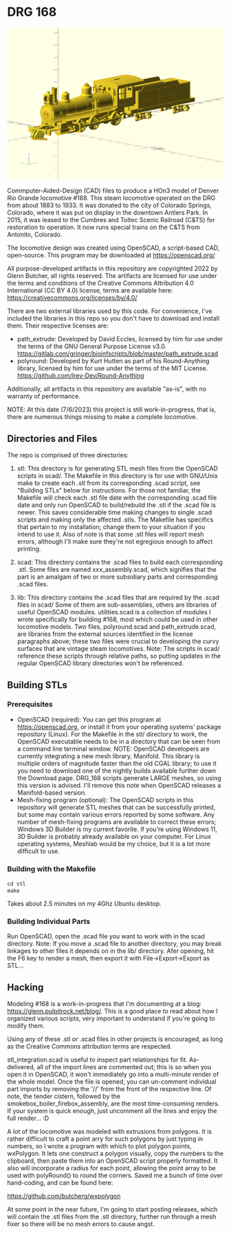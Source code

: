 # DRG 168

![DRG_168](stl_integration.png)

Commputer-Aided-Design (CAD) files to produce a HOn3 model of Denver Rio Grande locomotive #168.  This steam locomotive operated on the DRG from about 1883 to 1933.  It was donated to the city of Colorado Springs, Colorado, where it was put on display in the downtown Antlers Park.  In 2015, it was leased to the Cumbres and Toltec Scenic Railroad (C&TS) for restoration to operation.  It now runs special trains on the C&TS from Antonito, Colorado.

The locomotive design was created using OpenSCAD, a script-based CAD, open-source.  This program may be downloaded at https://openscad.org/ 

All purpose-developed artifacts in this repository are copyrighted 2022 by Glenn Butcher, all rights reserved.  The artifacts are licensed for use under the terms and conditions of the Creative Commons Attribution 4.0 International (CC BY 4.0) license, terms are available here: https://creativecommons.org/licenses/by/4.0/

There are two external libraries used by this code.  For convenience, I've included the libraries in this repo so you don't have to download and install them.  Their respective licenses are:

- path_extrude: Developed by David Eccles, licensed by him for use under the terms of the GNU General Purpose License v3.0.  https://gitlab.com/gringer/bioinfscripts/blob/master/path_extrude.scad
- polyround: Developed by Kurt Hutten as part of his Round-Anything library, licensed by him for use under the terms of the MIT License.  https://github.com/Irev-Dev/Round-Anything

Additionally, all artifacts in this repository are available "as-is", with no warranty of performance.

NOTE: At this date (7/6/2023) this project is still work-in-progress, that is, there are numerous things missing to make a complete locomotive.

## Directories and Files

The repo is comprised of three directories:

1. stl: This directory is for generating STL mesh files from the OpenSCAD scripts in scad/. The Makefile in this directory is for use with GNU/Unix make to create each .stl from its corresponding .scad script, see "Building STLs" below for instructions.  For those not familiar, the Makefile will check each .stl file date with the corresponding .scad file date and only run OpenSCAD to build/rebuild the .stl if the .scad file is newer.  This saves considerable time making changes to single .scad scripts and making only the affected .stls.  The Makefile has specifics that pertain to my installation; change them to your situation if you intend to use it.  Also of note is that some .stl files will report mesh errors, although I'll make sure they're not egregious enough to affect printing.

2. scad: This directory contains the .scad files to build each corresponding .stl.  Some files are named xxx_assembly.scad, which signifies that the part is an amalgam of two or more subsidiary parts and corresponding .scad files.

3. lib: This directory contains the .scad files that are required by the .scad files in scad/  Some of them are sub-assemblies, others are libraries of useful OpenSCAD modules.  utilities.scad is a collection of modules I wrote specifically for building #168, most which could be used in other locomotive models.  Two files, polyround.scad and path_extrude.scad, are libraries from the external sources identified in the license paragraphs above; these two files were crucial to developing the curvy surfaces that are vintage steam locomotives.  Note: The scripts in scad/ reference these scripts through relative paths, so putting updates in the regular OpenSCAD library directories won't be referenced.

## Building STLs

### Prerequisites
- OpenSCAD (required): You can get this program at https://openscad.org, or install it from your operating systems' package repository (Linux). For the Makefile in the stl/ directory to work, the OpenSCAD executable needs to be in a directory that can be seen from a command line terminal window.  NOTE: OpenSCAD developers are currently integrating a new mesh library, Manifold.  This library is multiple orders of magnitude faster than the old CGAL library; to use it you need to download one of the nightly builds available further down the Download page.  DRG_168 scripts generate LARGE meshes, so using this version is advised.  I'll remove this note when OpenSCAD releases a Manifold-based version.
- Mesh-fixing program (optional): The OpenSCAD scripts in this repository will generate STL meshes that can be successfully printed, but some may contain various errors reported by some software.  Any number of mesh-fixing programs are available to correct these errors; Windows 3D Builder is my current favorite. If you're using Windows 11, 3D Builder is probably already available on your computer.  For Linux operating systems, Meshlab would be my choice, but it is a lot more difficult to use.

### Building with the Makefile

```
cd stl
make
```
Takes about 2.5 minutes on my 4Ghz Ubuntu desktop.

### Building Individual Parts

Run OpenSCAD, open the .scad file you want to work with in the scad directory.  Note: If you move a .scad file to another directory, you may break linkages to other files it depends on in the lib/ directory.  Afer opening, hit the F6 key to render a mesh, then export it with File->Export->Export as STL...


## Hacking

Modeling #168 is a work-in-progress that I'm documenting at a blog:  https://glenn.pulpitrock.net/blog/. This is a good place to read about how I organized various scripts, very important to understand if you're going to modify them.

Using any of these .stl or .scad files in other projects is encouraged, as long as the Creative Commons attribution terms are respected.

stl_integration.scad is useful to inspect part relationships for fit.  As-delivered, all of the import lines are commented out; this is so when you open it in OpenSCAD, it won't immediately go into a multi-minute render of the whole model.  Once the file is opened, you can un-comment individual part imports by removing the '//' from the front of the respective line.  Of note, the tender cistern, followed by the smokebox_boiler_firebox_assembly, are the most time-consuming renders. If your system is quick enough, just uncomment all the lines and enjoy the full render...  :D

A lot of the locomotive was modeled with extrusions from polygons.  It is rather difficult to craft a point arry for such polygons by just typing in numbers, so I wrote a program with which to plot polygon points, wxPolygon.  It lets one construct a polygon visually, copy the numbers to the clipboard, then paste them into an OpenSCAD script properly formatted. It also will incorporate a radius for each point, allowing the point array to be used with polyRound() to round the corners.  Saved me a bunch of time over hand-coding, and can be found here:

https://github.com/butcherg/wxpolygon

At some point in the near future, I'm going to start posting releases, which will contain the .stl files from the .stl directory, further run through a mesh fixer so there will be no mesh errors to cause angst.


